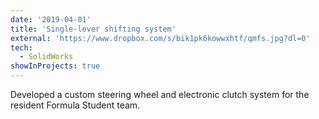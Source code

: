 ```yaml
---
date: '2019-04-01'
title: 'Single-lever shifting system'
external: 'https://www.dropbox.com/s/bik1pk6kowwxhtf/qmfs.jpg?dl=0'
tech:
  - SolidWorks
showInProjects: true
---
```


Developed a custom steering wheel and electronic clutch system for the resident Formula Student team.
